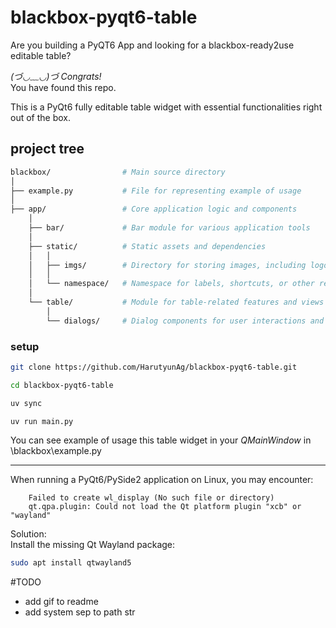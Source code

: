 # blackbox-pyqt6-table

Are you building a PyQT6 App and looking for a blackbox-ready2use editable table?  

*(づ◡﹏◡)づ Congrats!*  
You have found this repo.

This is a PyQt6 fully editable table widget with essential functionalities right out of the box.

## project tree

```bash
blackbox/                # Main source directory
│
├── example.py           # File for representing example of usage  
│
├── app/                 # Core application logic and components  
    │
    ├── bar/             # Bar module for various application tools
    │
    ├── static/          # Static assets and dependencies  
    │   │
    │   ├── imgs/        # Directory for storing images, including logos and icons  
    │   │
    │   └── namespace/   # Namespace for labels, shortcuts, or other reusable elements  
    │
    └── table/           # Module for table-related features and views  
        │
        └── dialogs/     # Dialog components for user interactions and prompts  
```


### setup

```bash
git clone https://github.com/HarutyunAg/blackbox-pyqt6-table.git

cd blackbox-pyqt6-table

uv sync

uv run main.py
```

You can see example of usage this table widget in your *QMainWindow* in \blackbox\example.py

-----

When running a PyQt6/PySide2 application on Linux, you may encounter:
```
    Failed to create wl_display (No such file or directory)  
    qt.qpa.plugin: Could not load the Qt platform plugin "xcb" or "wayland"  
```
Solution:  
    Install the missing Qt Wayland package:  

```bash
sudo apt install qtwayland5
```

#TODO
- add gif to readme  
- add system sep to path str
